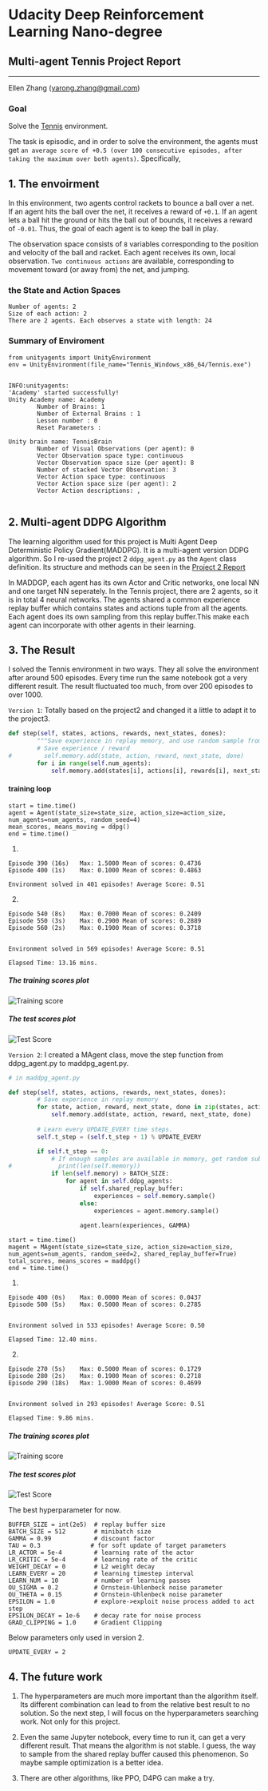 # Udacity Deep Reinforcement Learning Nano-degree

## Multi-agent Tennis Project Report

---

Ellen Zhang (yarong.zhang@gmail.com)


### Goal

Solve the [Tennis](https://github.com/Unity-Technologies/ml-agents/blob/master/docs/Learning-Environment-Examples.md#tennis) environment. 


The task is episodic, and in order to solve the environment, the agents must get `an average score of +0.5 (over 100 consecutive episodes, after taking the maximum over both agents)`. Specifically,


## 1. The envoirment 

In this environment, two agents control rackets to bounce a ball over a net. If an agent hits the ball over the net, it receives a reward of `+0.1`. If an agent lets a ball hit the ground or hits the ball out of bounds, it receives a reward of `-0.01`. Thus, the goal of each agent is to keep the ball in play.

The observation space consists of `8` variables corresponding to the position and velocity of the ball and racket. Each agent receives its own, local observation. `Two continuous actions` are available, corresponding to movement toward (or away from) the net, and jumping.

### the State and Action Spaces

```
Number of agents: 2
Size of each action: 2
There are 2 agents. Each observes a state with length: 24
```

### Summary of Enviroment

```
from unityagents import UnityEnvironment
env = UnityEnvironment(file_name="Tennis_Windows_x86_64/Tennis.exe")
```

```

INFO:unityagents:
'Academy' started successfully!
Unity Academy name: Academy
        Number of Brains: 1
        Number of External Brains : 1
        Lesson number : 0
        Reset Parameters :
		
Unity brain name: TennisBrain
        Number of Visual Observations (per agent): 0
        Vector Observation space type: continuous
        Vector Observation space size (per agent): 8
        Number of stacked Vector Observation: 3
        Vector Action space type: continuous
        Vector Action space size (per agent): 2
        Vector Action descriptions: , 
            
```
 

## 2. Multi-agent DDPG Algorithm

The learning algorithm used for this project is Multi Agent Deep Deterministic Policy Gradient(MADDPG). It is a multi-agent version DDPG algorithm. So I re-used the project 2 `ddpg_agent.py` as the `Agent` class definition. Its structure and methods can be seen in the [Project 2 Report](../p2_continuous-control/Continuous_Control_Project_Report.md)

In MADDGP, each agent has its own Actor and Critic networks, one local NN and one target NN seperately. In the Tennis project, there are 2 agents, so it is in total 4 neural networks. The agents shared a common experience replay buffer which contains states and actions tuple from all the agents. Each agent does its own sampling from this replay buffer.This make each agent can incorporate with other agents in their learning. 




## 3. The Result

I solved the Tennis environment in two ways. They all solve the environment after around 500 episodes. Every time run the same notebook got a very different result. The result fluctuated too much, from over 200 episodes to over 1000.


``Version 1``: Totally based on the project2 and changed it a little to adapt it to the project3. 

```python
def step(self, states, actions, rewards, next_states, dones):
        """Save experience in replay memory, and use random sample from buffer to learn."""
        # Save experience / reward
#         self.memory.add(state, action, reward, next_state, done)
        for i in range(self.num_agents):
            self.memory.add(states[i], actions[i], rewards[i], next_states[i], dones[i])

```


#### training loop
```
start = time.time()
agent = Agent(state_size=state_size, action_size=action_size, num_agents=num_agents, random_seed=4)
mean_scores, means_moving = ddpg()
end = time.time()
```

1.
```
Episode 390 (16s)	Max: 1.5000	Mean of scores: 0.4736
Episode 400 (1s)	Max: 0.1000	Mean of scores: 0.4863

Environment solved in 401 episodes!	Average Score: 0.51

```

2.
```
Episode 540 (8s)	Max: 0.7000	Mean of scores: 0.2409
Episode 550 (3s)	Max: 0.2900	Mean of scores: 0.2889
Episode 560 (2s)	Max: 0.1900	Mean of scores: 0.3718


Environment solved in 569 episodes!	Average Score: 0.51

Elapsed Time: 13.16 mins.
```

##### The training scores plot


![Training score](./images/training_v1.png)



##### The test scores plot 



![Test Score](./images/testing_v1.png)



``Version 2``: I created a MAgent class, move the step function from ddpg_agent.py to maddpg_agent.py.

```python 
# in maddpg_agent.py

def step(self, states, actions, rewards, next_states, dones):
        # Save experience in replay memory
        for state, action, reward, next_state, done in zip(states, actions, rewards, next_states, dones):
            self.memory.add(state, action, reward, next_state, done)
            
        # Learn every UPDATE_EVERY time steps.
        self.t_step = (self.t_step + 1) % UPDATE_EVERY

        if self.t_step == 0:
            # If enough samples are available in memory, get random subset and learn
#             print(len(self.memory))
            if len(self.memory) > BATCH_SIZE:
                for agent in self.ddpg_agents:
                    if self.shared_replay_buffer:
                        experiences = self.memory.sample()
                    else:
                        experiences = agent.memory.sample()
                    
                    agent.learn(experiences, GAMMA)

``` 

```
start = time.time()
magent = MAgent(state_size=state_size, action_size=action_size, num_agents=num_agents, random_seed=2, shared_replay_buffer=True)
total_scores, means_scores = maddpg()
end = time.time()
```

1.
```
Episode 400 (0s)	Max: 0.0000	Mean of scores: 0.0437
Episode 500 (5s)	Max: 0.5000	Mean of scores: 0.2785


Environment solved in 533 episodes!	Average Score: 0.50

Elapsed Time: 12.40 mins.

```

2.
```
Episode 270 (5s)	Max: 0.5000	Mean of scores: 0.1729
Episode 280 (2s)	Max: 0.1900	Mean of scores: 0.2718
Episode 290 (18s)	Max: 1.9000	Mean of scores: 0.4699


Environment solved in 293 episodes!	Average Score: 0.51

Elapsed Time: 9.86 mins.
```


##### The training scores plot


![Training score](./images/training_v2.png)



##### The test scores plot 



![Test Score](./images/testing_v2.png)


The best hyperparameter for now.
```
BUFFER_SIZE = int(2e5)  # replay buffer size
BATCH_SIZE = 512        # minibatch size
GAMMA = 0.99            # discount factor
TAU = 0.3              # for soft update of target parameters
LR_ACTOR = 5e-4         # learning rate of the actor 
LR_CRITIC = 5e-4        # learning rate of the critic
WEIGHT_DECAY = 0        # L2 weight decay
LEARN_EVERY = 20        # learning timestep interval
LEARN_NUM = 10          # number of learning passes
OU_SIGMA = 0.2          # Ornstein-Uhlenbeck noise parameter
OU_THETA = 0.15         # Ornstein-Uhlenbeck noise parameter
EPSILON = 1.0           # explore->exploit noise process added to act step
EPSILON_DECAY = 1e-6    # decay rate for noise process
GRAD_CLIPPING = 1.0     # Gradient Clipping
```

Below parameters only used in version 2.
```
UPDATE_EVERY = 2 
```


## 4. The future work

1. The hyperparameters are much more important than the algorithm itself. Its different combination can lead to from the relative best result to no solution. So the next step, I will focus on the hyperparameters searching work. Not only for this project.

2. Even the same Jupyter notebook, every time to run it, can get a very different result. That means the algorithm is not stable. I guess, the way to sample from the shared replay buffer caused this phenomenon. So maybe sample optimization is a better idea.

3. There are other algorithms, like PPO, D4PG can make a try.